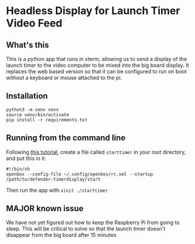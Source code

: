 # Headless Display for Launch Timer Video Feed

## What's this

This is a python app that runs in xterm, allowing us to send a display of the launch timer to the video computer to be mixed into the big board display. It replaces the web based version so that it can be configured to run on boot without a keyboard or mouse attached to the pi.

## Installation

```
python3 -m venv venv
source venv/bin/activate
pip install -r requirements.txt
```

## Running from the command line 

Following [this tutorial](https://www.raspberrypi.org/forums/viewtopic.php?t=152264), create a file called `starttimer` in your root directory, and put this in it:

```
#!/bin/sh
openbox --config-file ~/.config/openbox/rc.xml --startup /path/to/defender-timerdisplay/start
```

Then run the app with `xinit ./starttimer` 

## MAJOR known issue 

We have not yet figured out how to keep the Raspberry Pi from going to sleep. This will be critical to solve so that the launch timer doesn't disappear from the big board after 15 minutes
